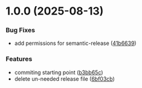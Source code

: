 # 1.0.0 (2025-08-13)


### Bug Fixes

* add permissions for semantic-release ([41b6639](https://github.com/henryjarend/test-repo/commit/41b6639d6f4d66e069a4715d7b689a88549b546d))


### Features

* commiting starting point ([b3bb65c](https://github.com/henryjarend/test-repo/commit/b3bb65c9a79f556d7085f447c66d9736b104a9c7))
* delete un-needed release file ([6bf03cb](https://github.com/henryjarend/test-repo/commit/6bf03cbf31472d9745a8aebb271d2a80def8ee44))
